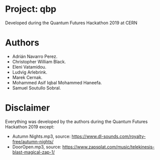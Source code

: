 # Project: qbp
Developed during the Quantum Futures Hackathon 2019 at CERN

# Authors
- Adrián Navarro Perez.
- Christopher William Black.
- Eleni Vatamidou.
- Ludvig Arlebrink. 
- Marek Cernak.
- Mohammed Asif Iqbal Mohammed Haneefa.
- Samuel Soutullo Sobral.

# Disclaimer
Everything was developed by the authors during the Quantum Futures Hackathon 2019 except:
- Autumn Nights.mp3, source: https://www.dl-sounds.com/royalty-free/autumn-nights/
- DoorOpen.mp3, source: https://www.zapsplat.com/music/telekinesis-blast-magical-zap-1/
